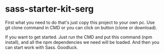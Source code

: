 # sass-starter-kit-serg
First what you need to do that's just copy this project to your own pc. Use git clone command in CMD or you can click on button (clone or download).

If you want to get started. Just run the CMD and put this command (npm install), and all the npm dependencies we need will be loaded. 
And then you can start work with Sass. Goodluck. 
